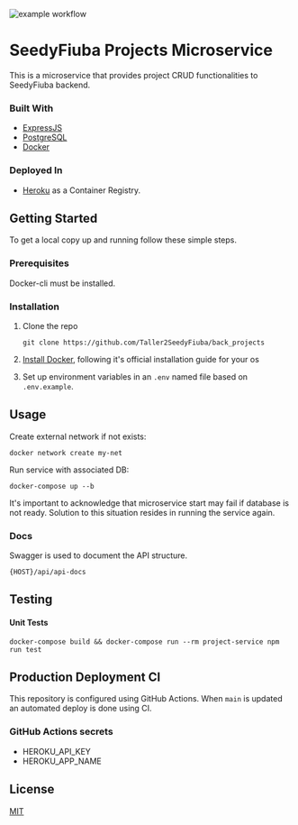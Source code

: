 ![example workflow](https://github.com/Taller2SeedyFiuba/back_projects/actions/workflows/main.yml/badge.svg)

# SeedyFiuba Projects Microservice

This is a microservice that provides project CRUD functionalities to SeedyFiuba backend.

### Built With

* [ExpressJS](https://expressjs.com/)
* [PostgreSQL](https://www.postgresql.org/)
* [Docker](https://www.docker.com/)

### Deployed In

* [Heroku](https://www.heroku.com/) as a Container Registry.

## Getting Started

To get a local copy up and running follow these simple steps.

### Prerequisites

Docker-cli must be installed. 

### Installation

1. Clone the repo
   ```git
   git clone https://github.com/Taller2SeedyFiuba/back_projects
   ```
2. [Install Docker](https://docs.docker.com/engine/install/), following it's official installation guide for your os

3. Set up environment variables in an ```.env``` named file based on ```.env.example```.

## Usage
Create external network if not exists:

```docker
docker network create my-net
```

Run service with associated DB:

```docker
docker-compose up --b
```

It's important to acknowledge that microservice start may fail if database is not ready. Solution to this situation resides in running the service again.


### Docs

Swagger is used to document the API structure. 
```
{HOST}/api/api-docs
```

## Testing

#### Unit Tests
```npm
docker-compose build && docker-compose run --rm project-service npm run test
```

## Production Deployment CI

This repository is configured using GitHub Actions. When ```main``` is updated an automated deploy is done using CI.

### GitHub Actions secrets

* HEROKU_API_KEY
* HEROKU_APP_NAME

## License
[MIT](https://choosealicense.com/licenses/mit/)
